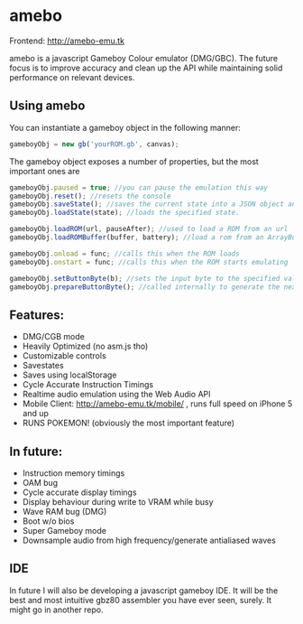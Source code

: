amebo
=====

Frontend: http://amebo-emu.tk

amebo is a javascript Gameboy Colour emulator (DMG/GBC). The future focus is to improve accuracy and clean up the API while maintaining solid performance on relevant devices.

## Using amebo

You can instantiate a gameboy object in the following manner:

```javascript
gameboyObj = new gb('yourROM.gb', canvas);
```

The gameboy object exposes a number of properties, but the most important ones are
```javascript
gameboyObj.paused = true; //you can pause the emulation this way
gameboyObj.reset(); //resets the console
gameboyObj.saveState(); //saves the current state into a JSON object and returns it.
gameboyObj.loadState(state); //loads the specified state.

gameboyObj.loadROM(url, pauseAfter); //used to load a ROM from an url
gameboyObj.loadROMBuffer(buffer, battery); //load a rom from an ArrayBuffer

gameboyObj.onload = func; //calls this when the ROM loads
gameboyObj.onstart = func; //calls this when the ROM starts emulating

gameboyObj.setButtonByte(b); //sets the input byte to the specified value. 
gameboyObj.prepareButtonByte(); //called internally to generate the next input. Overwrite this with something that uses the above to implement a custom input system.
```

## Features:

- DMG/CGB mode
- Heavily Optimized (no asm.js tho)
- Customizable controls
- Savestates
- Saves using localStorage
- Cycle Accurate Instruction Timings
- Realtime audio emulation using the Web Audio API
- Mobile Client: http://amebo-emu.tk/mobile/ , runs full speed on iPhone 5 and up
- RUNS POKEMON! (obviously the most important feature)

## In future:

- Instruction memory timings
- OAM bug
- Cycle accurate display timings
- Display behaviour during write to VRAM while busy
- Wave RAM bug (DMG)
- Boot w/o bios
- Super Gameboy mode
- Downsample audio from high frequency/generate antialiased waves

## IDE
In future I will also be developing a javascript gameboy IDE. It will be the best and most intuitive gbz80 assembler you have ever seen, surely. It might go in another repo.